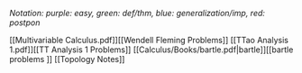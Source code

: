 *Notation: purple: easy, green: def/thm, blue: generalization/imp, red: postpon*

[[Multivariable Calculus.pdf]][[Wendell Fleming Problems]]
[[TTao Analysis 1.pdf]][[TT Analysis 1 Problems]]
[[Calculus/Books/bartle.pdf|bartle]][[bartle problems ]]
[[Topology Notes]]
